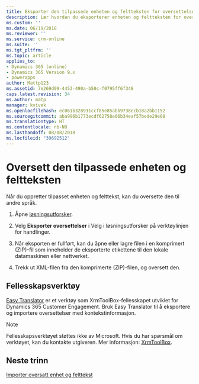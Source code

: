 ```yaml
---
title: Eksporter den tilpassede enheten og feltteksten for oversettelse med PowerApps | MicrosoftDocs
description: Lær hvordan du eksporterer enheten og feltteksten for oversettelse
ms.custom: ''
ms.date: 06/19/2018
ms.reviewer: ''
ms.service: crm-online
ms.suite: ''
ms.tgt_pltfrm: ''
ms.topic: article
applies_to:
- Dynamics 365 (online)
- Dynamics 365 Version 9.x
- powerapps
author: Mattp123
ms.assetid: 7e269d09-4453-490a-b50c-f0795ff6f348
caps.latest.revision: 34
ms.author: matp
manager: kvivek
ms.openlocfilehash: ec061b328931ccf85e85abb9738ecb18a2bb1152
ms.sourcegitcommit: aba996b1773ecdf62758e06b34eaf57bede29e08
ms.translationtype: HT
ms.contentlocale: nb-NO
ms.lasthandoff: 08/08/2018
ms.locfileid: "39692512"
---
```

# <a name="translate-customized-entity-and-field-text-into-other-languages"></a>Oversett den tilpassede enheten og feltteksten

Når du oppretter tilpasset enheten og felttekst, kan du oversette den til andre språk.  
  
1. Åpne [løsningsutforsker](../model-driven-apps/advanced-navigation.md#solution-explorer).    
  
2. Velg **Eksporter oversettelser** i Velg i løsningsutforsker på verktøylinjen for handlinger.  
3.  Når eksporten er fullført, kan du åpne eller lagre filen i en komprimert (ZIP)-fil som inneholder de eksporterte etikettene til den lokale datamaskinen eller nettverket.  
  
4.  Trekk ut XML-filen fra den komprimerte (ZIP)-filen, og oversett den.  

## <a name="community-tools"></a>Fellesskapsverktøy

[Easy Translator](https://www.xrmtoolbox.com/plugins/MsCrmTools.Translator/) er et verktøy som XrmToolBox-fellesskapet utviklet for Dynamics 365 Customer Engagement. Bruk Easy Translator til å eksportere og importere oversettelser med kontekstinformasjon. 

> [!NOTE]
> Fellesskapsverktøyet støttes ikke av Microsoft. Hvis du har spørsmål om verktøyet, kan du kontakte utgiveren. Mer informasjon: [XrmToolBox](https://www.xrmtoolbox.com).

## <a name="next-steps"></a>Neste trinn  
 [Importer oversatt enhet og felttekst](import-translated-entity-field-text.md)
